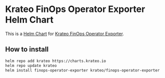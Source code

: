 # Krateo FinOps Operator Exporter Helm Chart

This is a [Helm Chart](https://helm.sh/docs/topics/charts/) for [Krateo FinOps Operator Exporter](https://github.com/krateoplatformops/finops-operator-exporter).

## How to install

```sh
helm repo add krateo https://charts.krateo.io
helm repo update krateo
helm install finops-operator-exporter krateo/finops-operator-exporter
```
